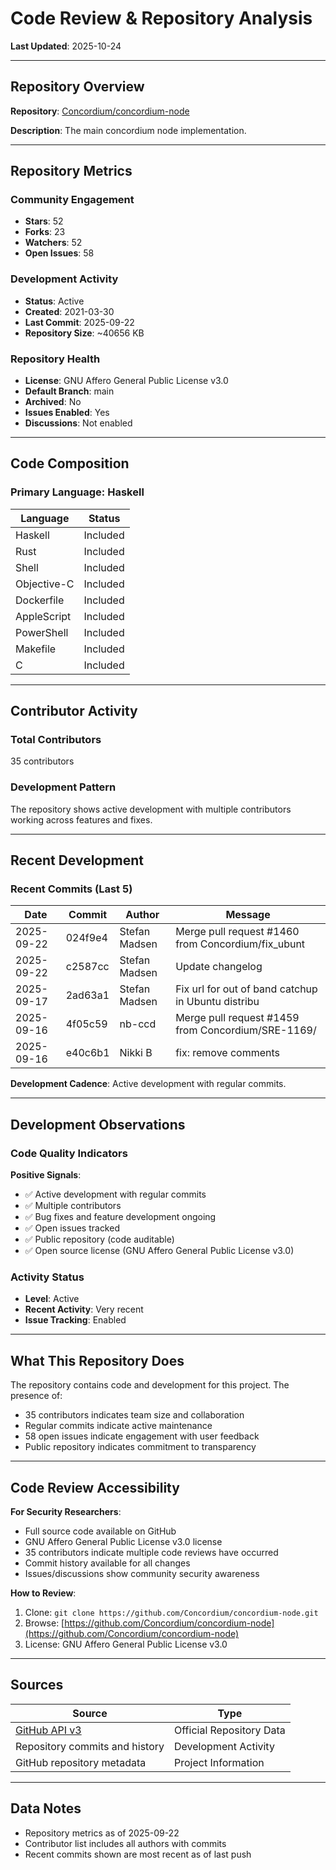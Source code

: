 # Code Review & Repository Analysis

**Last Updated**: 2025-10-24

---

## Repository Overview

**Repository**: [Concordium/concordium-node](https://github.com/Concordium/concordium-node)

**Description**: The main concordium node implementation.

---

## Repository Metrics

### Community Engagement
- **Stars**: 52
- **Forks**: 23
- **Watchers**: 52
- **Open Issues**: 58

### Development Activity
- **Status**: Active
- **Created**: 2021-03-30
- **Last Commit**: 2025-09-22
- **Repository Size**: ~40656 KB

### Repository Health
- **License**: GNU Affero General Public License v3.0
- **Default Branch**: main
- **Archived**: No
- **Issues Enabled**: Yes
- **Discussions**: Not enabled

---

## Code Composition

### Primary Language: Haskell

| Language | Status |
|----------|--------|
| Haskell | Included |
| Rust | Included |
| Shell | Included |
| Objective-C | Included |
| Dockerfile | Included |
| AppleScript | Included |
| PowerShell | Included |
| Makefile | Included |
| C | Included |

---

## Contributor Activity

### Total Contributors
35 contributors

### Development Pattern
The repository shows active development with multiple contributors working across features and fixes.

---

## Recent Development

### Recent Commits (Last 5)

| Date | Commit | Author | Message |
|------|--------|--------|---------|
| 2025-09-22 | 024f9e4 | Stefan Madsen | Merge pull request #1460 from Concordium/fix_ubunt |
| 2025-09-22 | c2587cc | Stefan Madsen | Update changelog |
| 2025-09-17 | 2ad63a1 | Stefan Madsen | Fix url for out of band catchup in Ubuntu distribu |
| 2025-09-16 | 4f05c59 | nb-ccd | Merge pull request #1459 from Concordium/SRE-1169/ |
| 2025-09-16 | e40c6b1 | Nikki B | fix: remove comments |


**Development Cadence**: Active development with regular commits.

---

## Development Observations

### Code Quality Indicators

**Positive Signals**:
- ✅ Active development with regular commits
- ✅ Multiple contributors
- ✅ Bug fixes and feature development ongoing
- ✅ Open issues tracked
- ✅ Public repository (code auditable)
- ✅ Open source license (GNU Affero General Public License v3.0)

### Activity Status
- **Level**: Active
- **Recent Activity**: Very recent
- **Issue Tracking**: Enabled

---

## What This Repository Does

The repository contains code and development for this project. The presence of:
- 35 contributors indicates team size and collaboration
- Regular commits indicate active maintenance
- 58 open issues indicate engagement with user feedback
- Public repository indicates commitment to transparency

---

## Code Review Accessibility

**For Security Researchers**:
- Full source code available on GitHub
- GNU Affero General Public License v3.0 license
- 35 contributors indicate multiple code reviews have occurred
- Commit history available for all changes
- Issues/discussions show community security awareness

**How to Review**:
1. Clone: `git clone https://github.com/Concordium/concordium-node.git`
2. Browse: [https://github.com/Concordium/concordium-node](https://github.com/Concordium/concordium-node)
3. License: GNU Affero General Public License v3.0

---

## Sources

| Source | Type |
|--------|------|
| [GitHub API v3](https://github.com/Concordium/concordium-node) | Official Repository Data |
| Repository commits and history | Development Activity |
| GitHub repository metadata | Project Information |

---

## Data Notes

- Repository metrics as of 2025-09-22
- Contributor list includes all authors with commits
- Recent commits shown are most recent as of last push
